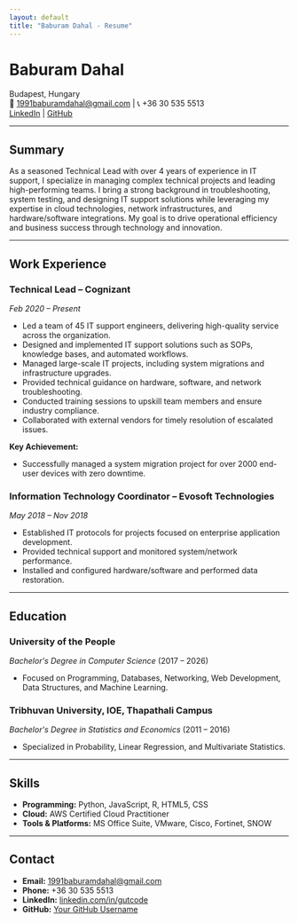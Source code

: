 ```yaml
---
layout: default
title: "Baburam Dahal - Resume"
---
```


# Baburam Dahal
Budapest, Hungary  
📧 1991baburamdahal@gmail.com | 📞 +36 30 535 5513  
[LinkedIn](https://linkedin.com/in/gutcode) | [GitHub](https://github.com/your-username)  

---

## Summary
As a seasoned Technical Lead with over 4 years of experience in IT support, I specialize in managing complex technical projects and leading high-performing teams. I bring a strong background in troubleshooting, system testing, and designing IT support solutions while leveraging my expertise in cloud technologies, network infrastructures, and hardware/software integrations. My goal is to drive operational efficiency and business success through technology and innovation.

---

## Work Experience

### **Technical Lead** – Cognizant  
_Feb 2020 – Present_  
- Led a team of 45 IT support engineers, delivering high-quality service across the organization.  
- Designed and implemented IT support solutions such as SOPs, knowledge bases, and automated workflows.  
- Managed large-scale IT projects, including system migrations and infrastructure upgrades.  
- Provided technical guidance on hardware, software, and network troubleshooting.  
- Conducted training sessions to upskill team members and ensure industry compliance.  
- Collaborated with external vendors for timely resolution of escalated issues.

**Key Achievement:**  
- Successfully managed a system migration project for over 2000 end-user devices with zero downtime.

### **Information Technology Coordinator** – Evosoft Technologies  
_May 2018 – Nov 2018_  
- Established IT protocols for projects focused on enterprise application development.  
- Provided technical support and monitored system/network performance.  
- Installed and configured hardware/software and performed data restoration.  

---

## Education

### **University of the People**  
_Bachelor's Degree in Computer Science_ (2017 – 2026)  
- Focused on Programming, Databases, Networking, Web Development, Data Structures, and Machine Learning.  

### **Tribhuvan University, IOE, Thapathali Campus**  
_Bachelor's Degree in Statistics and Economics_ (2011 – 2016)  
- Specialized in Probability, Linear Regression, and Multivariate Statistics.

---

## Skills
- **Programming:** Python, JavaScript, R, HTML5, CSS  
- **Cloud:** AWS Certified Cloud Practitioner  
- **Tools & Platforms:** MS Office Suite, VMware, Cisco, Fortinet, SNOW  

---

## Contact
- **Email:** 1991baburamdahal@gmail.com  
- **Phone:** +36 30 535 5513  
- **LinkedIn:** [linkedin.com/in/gutcode](https://linkedin.com/in/gutcode)  
- **GitHub:** [Your GitHub Username](https://github.com/your-username)  
<link rel="stylesheet" href="/assets/css/style.css">
